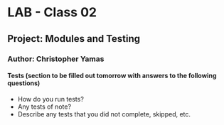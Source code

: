 # LAB - Class 02

## Project: Modules and Testing

### Author: Christopher Yamas

#### Tests (section to be filled out tomorrow with answers to the following questions)

- How do you run tests?
- Any tests of note?
- Describe any tests that you did not complete, skipped, etc.

